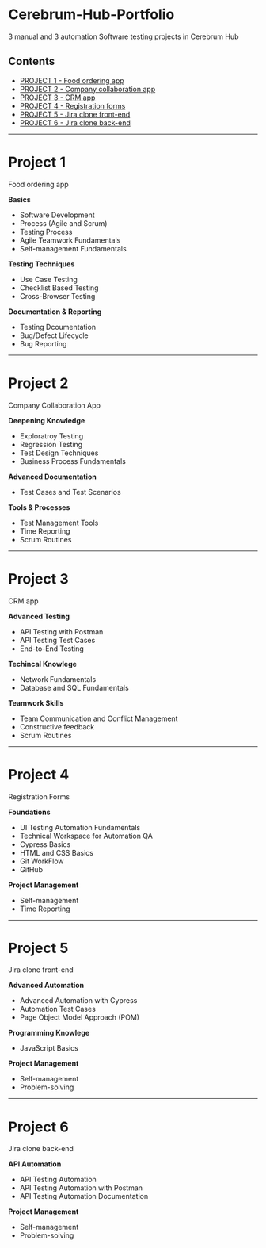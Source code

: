 # Cerebrum-Hub-Portfolio

3 manual and 3 automation Software testing projects in Cerebrum Hub

## Contents

- [PROJECT 1 - Food ordering app](#project-1)
- [PROJECT 2 - Company collaboration app](#project-2)
- [PROJECT 3 - CRM app](#project-3)
- [PROJECT 4 - Registration forms](#project-4)
- [PROJECT 5 - Jira clone front-end](#project-5)
- [PROJECT 6 - Jira clone back-end](#project-6)

---

# Project 1

Food ordering app

**Basics**

- Software Development
- Process (Agile and Scrum)
- Testing Process
- Agile Teamwork Fundamentals
- Self-management Fundamentals

**Testing Techniques**

- Use Case Testing
- Checklist Based Testing
- Cross-Browser Testing

**Documentation & Reporting**

- Testing Dcoumentation
- Bug/Defect Lifecycle
- Bug Reporting

---

# Project 2

Company Collaboration App

**Deepening Knowledge**

- Exploratroy Testing
- Regression Testing
- Test Design Techniques
- Business Process Fundamentals

**Advanced Documentation**

- Test Cases and Test Scenarios

**Tools & Processes**

- Test Management Tools
- Time Reporting
- Scrum Routines

---

# Project 3

CRM app

**Advanced Testing**

- API Testing with Postman
- API Testing Test Cases
- End-to-End Testing

**Techincal Knowlege**

- Network Fundamentals
- Database and SQL Fundamentals

**Teamwork Skills**

- Team Communication and Conflict Management
- Constructive feedback
- Scrum Routines

---

# Project 4

Registration Forms

**Foundations**

- UI Testing Automation Fundamentals
- Technical Workspace for Automation QA
- Cypress Basics
- HTML and CSS Basics
- Git WorkFlow
- GitHub

**Project Management**

- Self-management
- Time Reporting

---

# Project 5

Jira clone front-end

**Advanced Automation**

- Advanced Automation with Cypress
- Automation Test Cases
- Page Object Model Approach (POM)

**Programming Knowlege**

- JavaScript Basics

**Project Management**

- Self-management
- Problem-solving

---

# Project 6

Jira clone back-end

**API Automation**

- API Testing Automation
- API Testing Automation with Postman
- API Testing Automation Documentation

**Project Management**

- Self-management
- Problem-solving
